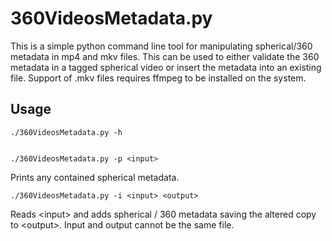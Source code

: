 # 360VideosMetadata.py
This is a simple python command line tool for manipulating spherical/360 metadata in mp4 and mkv files. This can be used to either validate the 360 metadata in a tagged spherical video or insert the metadata into an existing file. Support of .mkv files requires ffmpeg to be installed on the system.

## Usage
    ./360VideosMetadata.py -h


    ./360VideosMetadata.py -p <input>
Prints any contained spherical metadata.


    ./360VideosMetadata.py -i <input> <output>
Reads &lt;input&gt; and adds spherical / 360 metadata saving the altered copy to &lt;output&gt;. Input and output cannot be the same file.

